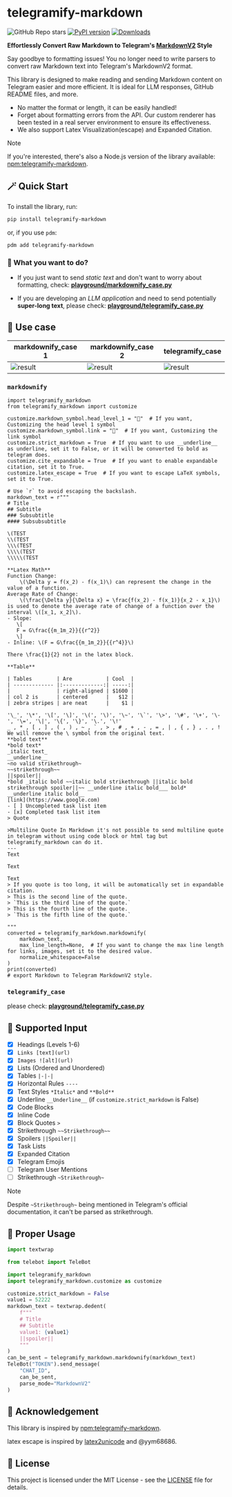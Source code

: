 # telegramify-markdown

![GitHub Repo stars](https://img.shields.io/github/stars/sudoskys/telegramify-markdown?style=social)
[![PyPI version](https://badge.fury.io/py/telegramify-markdown.svg)](https://badge.fury.io/py/telegramify-markdown)
[![Downloads](https://pepy.tech/badge/telegramify-markdown)](https://pepy.tech/project/telegramify-markdown)

**Effortlessly Convert Raw Markdown to Telegram's [MarkdownV2](https://core.telegram.org/bots/api#markdownv2-style)
Style**

Say goodbye to formatting issues! You no longer need to write parsers to convert raw Markdown text into Telegram's
MarkdownV2 format.

This library is designed to make reading and sending Markdown content on Telegram easier and more efficient. It is ideal
for LLM responses, GitHub README files, and more.

- No matter the format or length, it can be easily handled!
- Forget about formatting errors from the API. Our custom renderer has been tested in a real server environment to
  ensure
  its effectiveness.
- We also support Latex Visualization(escape) and Expanded Citation.

> [!NOTE]
> If you're interested, there's also a Node.js version of the library
> available: [npm:telegramify-markdown](https://www.npmjs.com/package/telegramify-markdown).

## 🪄 Quick Start

To install the library, run:

```bash
pip install telegramify-markdown
```

or, if you use `pdm`:

```shell
pdm add telegramify-markdown
```

### 🤔 What you want to do?

- If you just want to send *static text* and don't want to worry about formatting,
  check: **[playground/markdownify_case.py](https://github.com/sudoskys/telegramify-markdown/blob/main/playground/markdownify_case.py)**

- If you are developing an *LLM application* and need to send potentially **super-long text**, please
  check: **[playground/telegramify_case.py](https://github.com/sudoskys/telegramify-markdown/blob/main/playground/telegramify_case.py)**

## 👀 Use case

| markdownify_case 1              | markdownify_case 2              | telegramify_case                |
|---------------------------------|---------------------------------|---------------------------------|
| ![result](.github/result-7.png) | ![result](.github/result-8.png) | ![result](.github/result-9.png) |

### `markdownify`

````python3
import telegramify_markdown
from telegramify_markdown import customize

customize.markdown_symbol.head_level_1 = "📌"  # If you want, Customizing the head level 1 symbol
customize.markdown_symbol.link = "🔗"  # If you want, Customizing the link symbol
customize.strict_markdown = True  # If you want to use __underline__ as underline, set it to False, or it will be converted to bold as telegram does.
customize.cite_expandable = True  # If you want to enable expandable citation, set it to True.
customize.latex_escape = True  # If you want to escape LaTeX symbols, set it to True.

# Use `r` to avoid escaping the backslash.
markdown_text = r""" 
# Title
## Subtitle
### Subsubtitle
#### Subsubsubtitle

\(TEST
\\(TEST
\\\(TEST
\\\\(TEST
\\\\\(TEST

**Latex Math**
Function Change:
    \(\Delta y = f(x_2) - f(x_1)\) can represent the change in the value of a function.
Average Rate of Change:
    \(\frac{\Delta y}{\Delta x} = \frac{f(x_2) - f(x_1)}{x_2 - x_1}\) is used to denote the average rate of change of a function over the interval \([x_1, x_2]\).
- Slope:
   \[
   F = G\frac{{m_1m_2}}{{r^2}}
   \]
- Inline: \(F = G\frac{{m_1m_2}}{{r^4}}\)

There \frac{1}{2} not in the latex block.

**Table**

| Tables        | Are           | Cool  |
| ------------- |:-------------:| -----:|
|               | right-aligned | $1600 |
| col 2 is      | centered      |   $12 |
| zebra stripes | are neat      |    $1 |

'\_', '\*', '\[', '\]', '\(', '\)', '\~', '\`', '\>', '\#', '\+', '\-', '\=', '\|', '\{', '\}', '\.', '\!'
_ , * , [ , ] , ( , ) , ~ , ` , > , # , + , - , = , | , { , } , . , !
We will remove the \ symbol from the original text.
**bold text**
*bold text*
_italic text_
__underline__
~no valid strikethrough~
~~strikethrough~~
||spoiler||
*bold _italic bold ~~italic bold strikethrough ||italic bold strikethrough spoiler||~~ __underline italic bold___ bold*
__underline italic bold__
[link](https://www.google.com)
- [ ] Uncompleted task list item
- [x] Completed task list item
> Quote

>Multiline Quote In Markdown it's not possible to send multiline quote in telegram without using code block or html tag but telegramify_markdown can do it. 
---
Text

Text

Text
> If you quote is too long, it will be automatically set in expandable citation. 
> This is the second line of the quote.
> `This is the third line of the quote.`
> This is the fourth line of the quote.
> `This is the fifth line of the quote.`

"""
converted = telegramify_markdown.markdownify(
    markdown_text,
    max_line_length=None,  # If you want to change the max line length for links, images, set it to the desired value.
    normalize_whitespace=False
)
print(converted)
# export Markdown to Telegram MarkdownV2 style.
````

### `telegramify_case`

please check: **[playground/telegramify_case.py](https://github.com/sudoskys/telegramify-markdown/blob/main/playground/telegramify_case.py)**

## 🔨 Supported Input

- [x] Headings (Levels 1-6)
- [x] `Links [text](url)`
- [x] `Images ![alt](url)`
- [x] Lists (Ordered and Unordered)
- [x] Tables `|-|-|`
- [x] Horizontal Rules `----`
- [x] Text Styles `*Italic*` and `**Bold**`
- [x] Underline `__Underline__` (if `customize.strict_markdown` is False)
- [x] Code Blocks
- [x] Inline Code
- [x] Block Quotes `>`
- [x] Strikethrough `~~Strikethrough~~`
- [x] Spoilers `||Spoiler||`
- [x] Task Lists
- [x] Expanded Citation
- [x] Telegram Emojis
- [ ] Telegram User Mentions
- [ ] Strikethrough `~Strikethrough~`

> [!NOTE]
> Despite `~Strikethrough~` being mentioned in Telegram's official documentation, it can't be parsed as strikethrough.

## 🔭 Proper Usage

```python
import textwrap

from telebot import TeleBot

import telegramify_markdown
import telegramify_markdown.customize as customize

customize.strict_markdown = False
value1 = 52222
markdown_text = textwrap.dedent(
    f"""
    # Title
    ## Subtitle
    value1: {value1}
    ||spoiler||
    """
)
can_be_sent = telegramify_markdown.markdownify(markdown_text)
TeleBot("TOKEN").send_message(
    "CHAT_ID",
    can_be_sent,
    parse_mode="MarkdownV2"
)
```

## 🧸 Acknowledgement

This library is inspired by [npm:telegramify-markdown](https://www.npmjs.com/package/telegramify-markdown).

latex escape is inspired by [latex2unicode](https://github.com/tomtung/latex2unicode) and @yym68686.

## 📜 License

This project is licensed under the MIT License - see the [LICENSE](LICENSE) file for details.


